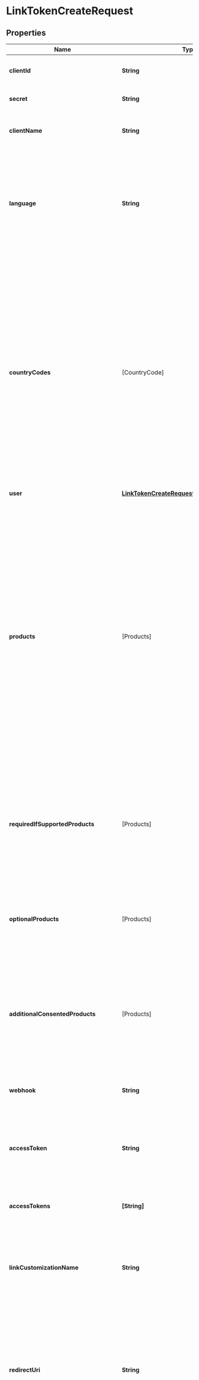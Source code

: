 # LinkTokenCreateRequest

## Properties
Name | Type | Description | Notes
------------ | ------------- | ------------- | -------------
**clientId** | **String** | Your Plaid API &#x60;client_id&#x60;. The &#x60;client_id&#x60; is required and may be provided either in the &#x60;PLAID-CLIENT-ID&#x60; header or as part of a request body. | [optional] 
**secret** | **String** | Your Plaid API &#x60;secret&#x60;. The &#x60;secret&#x60; is required and may be provided either in the &#x60;PLAID-SECRET&#x60; header or as part of a request body. | [optional] 
**clientName** | **String** | The name of your application, as it should be displayed in Link. Maximum length of 30 characters. If a value longer than 30 characters is provided, Link will display \&quot;This Application\&quot; instead. | 
**language** | **String** | The language that Link should be displayed in. When initializing with Identity Verification, this field is not used; for more details, see [Identity Verification supported languages](https://www.plaid.com/docs/identity-verification/#supported-languages).  Supported languages are: - Danish (&#x60;&#39;da&#39;&#x60;) - Dutch (&#x60;&#39;nl&#39;&#x60;) - English (&#x60;&#39;en&#39;&#x60;) - Estonian (&#x60;&#39;et&#39;&#x60;) - French (&#x60;&#39;fr&#39;&#x60;) - German (&#x60;&#39;de&#39;&#x60;) - Italian (&#x60;&#39;it&#39;&#x60;) - Latvian (&#x60;&#39;lv&#39;&#x60;) - Lithuanian (&#x60;&#39;lt&#39;&#x60;) - Norwegian (&#x60;&#39;no&#39;&#x60;) - Polish (&#x60;&#39;pl&#39;&#x60;) - Portuguese (&#x60;&#39;pt&#39;&#x60;) - Romanian (&#x60;&#39;ro&#39;&#x60;) - Spanish (&#x60;&#39;es&#39;&#x60;) - Swedish (&#x60;&#39;sv&#39;&#x60;)  When using a Link customization, the language configured here must match the setting in the customization, or the customization will not be applied. | 
**countryCodes** | [CountryCode] | Specify an array of Plaid-supported country codes using the ISO-3166-1 alpha-2 country code standard. Institutions from all listed countries will be shown. For a complete mapping of supported products by country, see https://plaid.com/global/.  If using Identity Verification, &#x60;country_codes&#x60; should be set to the country where your company is based, not the country where your user is located. For all other products, &#x60;country_codes&#x60; represents the location of your user&#39;s financial institution.  If Link is launched with multiple country codes, only products that you are enabled for in all countries will be used by Link. Note that while all countries are enabled by default in Sandbox and Development, in Production only US and Canada are enabled by default. Access to European institutions requires additional compliance steps. To request access to European institutions in the Production environment, [file a product access Support ticket](https://dashboard.plaid.com/support/new/product-and-development/product-troubleshooting/request-product-access) via the Plaid dashboard. If you initialize with a European country code, your users will see the European consent panel during the Link flow.  If using a Link customization, make sure the country codes in the customization match those specified in &#x60;country_codes&#x60;, or the customization may not be applied.  If using the Auth features Instant Match, Same-day Micro-deposits, or Automated Micro-deposits, &#x60;country_codes&#x60; must be set to &#x60;[&#39;US&#39;]&#x60;. | 
**user** | [**LinkTokenCreateRequestUser**](LinkTokenCreateRequestUser.md) |  | 
**products** | [Products] | List of Plaid product(s) you wish to use. If launching Link in update mode, should be omitted (unless you are using update mode to add Income or Assets to an Item); required otherwise.  &#x60;balance&#x60; is *not* a valid value, the Balance product does not require explicit initialization and will automatically be initialized when any other product is initialized.  The products specified here will determine which institutions will be available to your users in Link. Only institutions that support *all* requested products can be selected; a if a user attempts to select an institution that does not support a listed product, a \&quot;Connectivity not supported\&quot; error message will appear in Link. To maximize the number of institutions available, initialize Link with the minimal product set required for your use case. Additional products can be included via the [&#x60;optional_products&#x60;](https://plaid.com/docs/api/tokens/#link-token-create-request-optional-products) or  [&#x60;required_if_supported_products&#x60;](https://plaid.com/docs/api/tokens/#link-token-create-request-required-if-supported-products) fields, or can be initialized by calling the endpoint after obtaining an access token. For details and exceptions, see [Choosing when to initialize products](https://plaid.com/docs/link/initializing-products/).  Note that, unless you have opted to disable Instant Match support, institutions that support Instant Match will also be shown in Link if &#x60;auth&#x60; is specified as a product, even though these institutions do not contain &#x60;auth&#x60; in their product array.  In Production, you will be billed for each product that you specify when initializing Link. Note that a product cannot be removed from an Item once the Item has been initialized with that product. To stop billing on an Item for subscription-based products, such as Liabilities, Investments, and Transactions, remove the Item via &#x60;/item/remove&#x60;. | [optional] 
**requiredIfSupportedProducts** | [Products] | List of Plaid product(s) you wish to use only if the institution and account(s) selected by the user support the product. Institutions that do not support these products will still be shown in Link. The products will only be extracted and billed if the user selects an institution and account type that supports them.  There should be no overlap between this array and the &#x60;products&#x60;, &#x60;optional_products&#x60;, or &#x60;additional_consented_products&#x60; arrays. The &#x60;products&#x60; array must have at least one product.  For more details on using this feature, see [Required if Supported Products](https://www.plaid.com/docs/link/initializing-products/#required-if-supported-products). | [optional] 
**optionalProducts** | [Products] | List of Plaid product(s) that you may wish to use but that are not required for your use case. Plaid will attempt to fetch data for these products on a best-effort basis, and failure to support these products will not affect Item creation.  There should be no overlap between this array and the &#x60;products&#x60;, &#x60;required_if_supported_products&#x60;, or &#x60;additional_consented_products&#x60; arrays. The &#x60;products&#x60; array must have at least one product.  For more details on using this feature, see [Optional Products](https://www.plaid.com/docs/link/initializing-products/#optional-products). | [optional] 
**additionalConsentedProducts** | [Products] | (Beta) This field has no effect unless you are participating in the [Data Transparency](https://plaid.com/docs/link/data-transparency-messaging-migration-guide) beta program. List of additional Plaid product(s) you wish to collect consent for. These products will not be billed until you start using them by calling the relevant endpoints.  &#x60;balance&#x60; is *not* a valid value, the Balance product does not require explicit initialization and will automatically have consent collected.  Institutions that do not support these products will still be shown in Link.  There should be no overlap between this array and the &#x60;products&#x60; or &#x60;required_if_supported_products&#x60; arrays. | [optional] 
**webhook** | **String** | The destination URL to which any webhooks should be sent. Note that webhooks for Payment Initiation (e-wallet transactions only), Transfer, Bank Transfer (including Auth micro-deposit notification webhooks) and Identity Verification are configured via the Dashboard instead. | [optional] 
**accessToken** | **String** | The &#x60;access_token&#x60; associated with the Item to update or reference, used when updating, modifying, or accessing an existing &#x60;access_token&#x60;. Used when launching Link in update mode, when completing the Same-day (manual) Micro-deposit flow, or (optionally) when initializing Link for a returning user as part of the Transfer UI flow. | [optional] 
**accessTokens** | **[String]** | A list of access tokens associated with the items to update in Link update mode for the Assets product. Using this instead of the &#x60;access_token&#x60; field allows the updating of multiple items at once. This feature is in closed beta, please contact your account manager for more info. | [optional] 
**linkCustomizationName** | **String** | The name of the Link customization from the Plaid Dashboard to be applied to Link. If not specified, the &#x60;default&#x60; customization will be used. When using a Link customization, the language in the customization must match the language selected via the &#x60;language&#x60; parameter, and the countries in the customization should match the country codes selected via &#x60;country_codes&#x60;. | [optional] 
**redirectUri** | **String** | A URI indicating the destination where a user should be forwarded after completing the Link flow; used to support OAuth authentication flows when launching Link in the browser or another app. The &#x60;redirect_uri&#x60; should not contain any query parameters. When used in Production or Development, must be an https URI. To specify any subdomain, use &#x60;*&#x60; as a wildcard character, e.g. &#x60;https://_*.example.com/oauth.html&#x60;. Note that any redirect URI must also be added to the Allowed redirect URIs list in the [developer dashboard](https://dashboard.plaid.com/team/api). If initializing on Android, &#x60;android_package_name&#x60; must be specified instead and &#x60;redirect_uri&#x60; should be left blank. If using Hosted Link, the &#x60;redirect_uri&#x60; must be set to &#x60;https://secure.plaid.com/oauth/redirect&#x60;. | [optional] 
**androidPackageName** | **String** | The name of your app&#39;s Android package. Required if using the &#x60;link_token&#x60; to initialize Link on Android. Any package name specified here must also be added to the Allowed Android package names setting on the [developer dashboard](https://dashboard.plaid.com/team/api). When creating a &#x60;link_token&#x60; for initializing Link on other platforms, &#x60;android_package_name&#x60; must be left blank and &#x60;redirect_uri&#x60; should be used instead. | [optional] 
**institutionData** | [**LinkTokenCreateInstitutionData**](LinkTokenCreateInstitutionData.md) |  | [optional] 
**cardSwitch** | [**LinkTokenCreateCardSwitch**](LinkTokenCreateCardSwitch.md) |  | [optional] 
**accountFilters** | [**LinkTokenAccountFilters**](LinkTokenAccountFilters.md) |  | [optional] 
**euConfig** | [**LinkTokenEUConfig**](LinkTokenEUConfig.md) |  | [optional] 
**institutionId** | **String** | Used for certain Europe-only configurations, as well as certain legacy use cases in other regions. | [optional] 
**paymentInitiation** | [**LinkTokenCreateRequestPaymentInitiation**](LinkTokenCreateRequestPaymentInitiation.md) |  | [optional] 
**depositSwitch** | [**LinkTokenCreateRequestDepositSwitch**](LinkTokenCreateRequestDepositSwitch.md) |  | [optional] 
**employment** | [**LinkTokenCreateRequestEmployment**](LinkTokenCreateRequestEmployment.md) |  | [optional] 
**incomeVerification** | [**LinkTokenCreateRequestIncomeVerification**](LinkTokenCreateRequestIncomeVerification.md) |  | [optional] 
**baseReport** | [**LinkTokenCreateRequestBaseReport**](LinkTokenCreateRequestBaseReport.md) |  | [optional] 
**creditPartnerInsights** | [**LinkTokenCreateRequestCreditPartnerInsights**](LinkTokenCreateRequestCreditPartnerInsights.md) |  | [optional] 
**consumerReportPermissiblePurpose** | [**ConsumerReportPermissiblePurpose**](ConsumerReportPermissiblePurpose.md) |  | [optional] 
**auth** | [**LinkTokenCreateRequestAuth**](LinkTokenCreateRequestAuth.md) |  | [optional] 
**transfer** | [**LinkTokenCreateRequestTransfer**](LinkTokenCreateRequestTransfer.md) |  | [optional] 
**update** | [**LinkTokenCreateRequestUpdate**](LinkTokenCreateRequestUpdate.md) |  | [optional] 
**identityVerification** | [**LinkTokenCreateRequestIdentityVerification**](LinkTokenCreateRequestIdentityVerification.md) |  | [optional] 
**statements** | [**LinkTokenCreateRequestStatements**](LinkTokenCreateRequestStatements.md) |  | [optional] 
**userToken** | **String** | A user token generated using &#x60;/user/create&#x60;. Any Item created during the Link session will be associated with the user. | [optional] 
**investments** | [**LinkTokenInvestments**](LinkTokenInvestments.md) |  | [optional] 
**investmentsAuth** | [**LinkTokenInvestmentsAuth**](LinkTokenInvestmentsAuth.md) |  | [optional] 
**hostedLink** | [**LinkTokenCreateHostedLink**](LinkTokenCreateHostedLink.md) |  | [optional] 
**transactions** | [**LinkTokenTransactions**](LinkTokenTransactions.md) |  | [optional] 
**craEnabled** | **Bool** | If &#x60;true&#x60;, request a CRA connection. Defaults to &#x60;false&#x60;. | [optional] 
**identity** | [**LinkTokenCreateIdentity**](LinkTokenCreateIdentity.md) |  | [optional] 
**financekitSupported** | **Bool** | If &#x60;true&#x60;, indicates that client supports linking FinanceKit / AppleCard items. Defaults to &#x60;false&#x60;. | [optional] 
**enableMultiItemLink** | **Bool** | If &#x60;true&#x60;, enable linking multiple items in the same Link session. Defaults to &#x60;false&#x60;. | [optional] 

[[Back to Model list]](../README.md#documentation-for-models) [[Back to API list]](../README.md#documentation-for-api-endpoints) [[Back to README]](../README.md)


